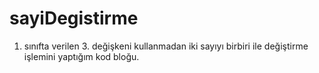 # sayiDegistirme
1. sınıfta verilen 3. değişkeni kullanmadan iki sayıyı birbiri ile değiştirme işlemini yaptığım kod bloğu.
